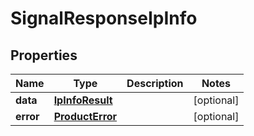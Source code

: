

# SignalResponseIpInfo


## Properties

| Name | Type | Description | Notes |
|------------ | ------------- | ------------- | -------------|
|**data** | [**IpInfoResult**](IpInfoResult.md) |  |  [optional] |
|**error** | [**ProductError**](ProductError.md) |  |  [optional] |



